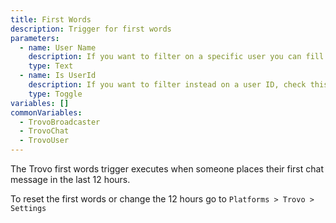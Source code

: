 ```yaml
---
title: First Words
description: Trigger for first words
parameters:
  - name: User Name
    description: If you want to filter on a specific user you can fill in a username here. If you don't want to filter on a specific user leave this field empty.
    type: Text
  - name: Is UserId
    description: If you want to filter instead on a user ID, check this box.
    type: Toggle
variables: []
commonVariables:
  - TrovoBroadcaster
  - TrovoChat
  - TrovoUser
---
```


The Trovo first words trigger executes when someone places their first chat message in the last 12 hours.

To reset the first words or change the 12 hours go to `Platforms > Trovo > Settings`